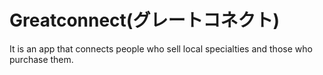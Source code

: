 # Greatconnect(グレートコネクト)

It is an app that connects people who sell local specialties and those who purchase them.